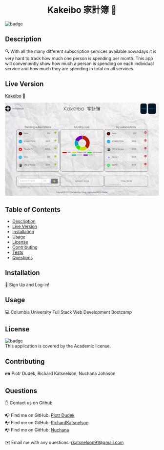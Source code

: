
<h1 align="center">Kakeibo 家計簿 👋</h1>
  
![badge](https://img.shields.io/badge/license-Academic-brightgreen)<br />
## Description
🔍 With all the many different subscription services available nowadays it is very hard to track how much one person is spending per month. This app will conveniently show how much a person is spending on each individual service and how much they are spending in total on all services.

## Live Version
[Kakeibo](https://kakeibo21.herokuapp.com/) 🚀

![Kakeibo-家計簿](client\src\img\Kakeibo-家計簿.png)
## Table of Contents
- [Description](#description)
- [Live Version](#LiveVersion)
- [Installation](#installation)
- [Usage](#usage)
- [License](#license)
- [Contributing](#contributing)
- [Tests](#tests)
- [Questions](#questions)
## Installation
💾 Sign Up and Log-in!
## Usage
💻 Columbia University Full Stack Web Development Bootcamp
## License
![badge](https://img.shields.io/badge/license-Academic-brightgreen)
<br />
This application is covered by the Academic license. 
## Contributing
👪 Piotr Dudek, Richard Katsnelson, Nuchana Johnson

## Questions
✋ Contact us on Github<br />
<br />
📭 Find me on GitHub: [Piotr Dudek](https://github.com/Piotr72us)<br />
📭 Find me on GitHub: [RichardKatsnelson](https://github.com/RichardKatsnelson)<br />
📭 Find me on GitHub: [Nuchana](https://github.com/nuchana)<br />
<br />
✉️ Email me with any questions: rkatsnelson91@gmail.com<br /><br />


